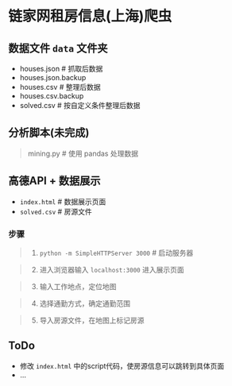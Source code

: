 # 链家网租房信息(上海)爬虫

## 数据文件 `data` 文件夹
- houses.json   # 抓取后数据
- houses.json.backup
- houses.csv   # 整理后数据
- houses.csv.backup
- solved.csv   # 按自定义条件整理后数据

## 分析脚本(未完成)
> mining.py   # 使用 pandas 处理数据

## 高德API + 数据展示
- `index.html`   # 数据展示页面
- `solved.csv`   # 房源文件

### 步骤
> 1. `python -m SimpleHTTPServer 3000`   # 启动服务器

> 2. 进入浏览器输入 `localhost:3000` 进入展示页面

> 3. 输入工作地点，定位地图

> 4. 选择通勤方式，确定通勤范围

> 5. 导入房源文件，在地图上标记房源

## ToDo
- 修改 `index.html` 中的script代码，使房源信息可以跳转到具体页面
- ...
